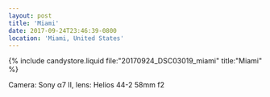```yaml
---
layout: post
title: 'Miami'
date: 2017-09-24T23:46:39-0800
location: 'Miami, United States'
---
```


{% include candystore.liquid file:"20170924_DSC03019_miami" title:"Miami" %}

Camera: Sony α7 II, lens: Helios 44-2 58mm f2
